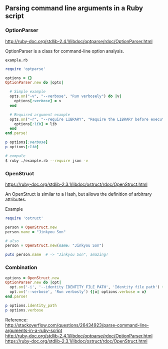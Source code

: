 ## Parsing command line arguments in a Ruby script

### OptionParser

http://ruby-doc.org/stdlib-2.4.1/libdoc/optparse/rdoc/OptionParser.html

OptionParser is a class for command-line option analysis.

`example.rb`
```ruby
require 'optparse'

options = {}
OptionParser.new do |opts|

  # Simple example
  opts.on("-v", "--verbose", "Run verbosely") do |v|
    options[:verbose] = v
  end

  # Required argument example
  opts.on("-r", "--require LIBRARY", "Require the LIBRARY before executing your script") do |lib|
    options[:lib] = lib
  end
end.parse!

p options[:verbose]
p options[:lib]
```

```bash
# exmpale
$ ruby ./example.rb --require json -v
```


### OpenStruct

https://ruby-doc.org/stdlib-2.3.1/libdoc/ostruct/rdoc/OpenStruct.html

An OpenStruct is similar to a Hash, but allows the definition of arbitrary attributes.

Example

```ruby
require 'ostruct'

person = OpenStruct.new
person.name = "Jinkyou Son"

# also
person = OpenStruct.new(name: "Jinkyou Son")

puts person.name  # -> "Jinkyou Son", amazing!
```


### Combination

```ruby
options = OpenStruct.new
OptionParser.new do |opt|
  opt.on('-i', '--identity IDENTITY_FILE_PATH', 'Identity file path') {|o| options.identity_path = o }
  opt.on('--verbose', 'Run verbosly') {|o| options.verbose = o}
end.parse!

p options.identity_path
p options.verbose
```


Reference:  
http://stackoverflow.com/questions/26434923/parse-command-line-arguments-in-a-ruby-script  
http://ruby-doc.org/stdlib-2.4.1/libdoc/optparse/rdoc/OptionParser.html  
https://ruby-doc.org/stdlib-2.3.1/libdoc/ostruct/rdoc/OpenStruct.html  
